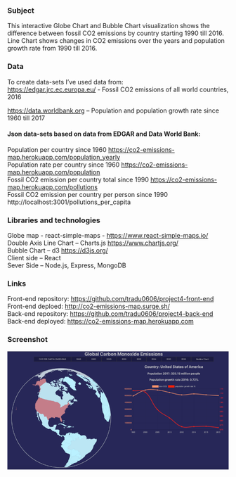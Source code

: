 ### Subject 

This interactive Globe Chart and Bubble Chart visualization shows the difference between fossil CO2 emissions by country starting 1990 till 2016.  Line Chart shows changes in CO2 emissions over the years and population growth rate from 1990 till 2016. 

### Data

To create data-sets I’ve used data from: <br/>
https://edgar.jrc.ec.europa.eu/ - Fossil CO2 emissions of all world countries, 2016 <br/>

https://data.worldbank.org – Population and population growth rate since 1960 till 2017 <br/>

#### Json data-sets based on data from EDGAR and Data World Bank: <br/>

Population per country since 1960 https://co2-emissions-map.herokuapp.com/population_yearly  <br/>
Population rate per country since 1960 https://co2-emissions-map.herokuapp.com/population  <br/>
Fossil CO2 emission per country total since 1990 https://co2-emissions-map.herokuapp.com/pollutions  <br/>
Fossil CO2 emission per country per person since 1990 http://localhost:3001/pollutions_per_capita  <br/>

### Libraries and technologies  <br/>

Globe map - react-simple-maps - https://www.react-simple-maps.io/  <br/>
Double Axis Line Chart – Charts.js  https://www.chartjs.org/  <br/>
Bubble Chart – d3 https://d3js.org/  <br/>
Client side – React  <br/>
Sever Side – Node.js, Express, MongoDB  <br/>

### Links  <br/>

Front-end repository: https://github.com/tradu0606/project4-front-end  <br/>
Front-end deploed: http://co2-emissions-map.surge.sh/  <br/>
Back-end repository: https://github.com/tradu0606/project4-back-end  <br/>
Back-end deployed: https://co2-emissions-map.herokuapp.com  <br/>

### Screenshot  <br/>
![alt text](https://github.com/tradu0606/project4-front-end/blob/master/img/Screen.png)


